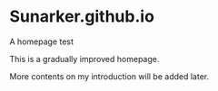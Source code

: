 # Sunarker.github.io

A homepage test 

This is a gradually improved homepage.

More contents on my introduction will be added later.